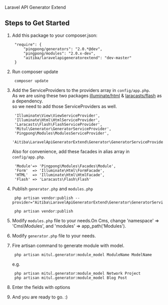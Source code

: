 Laravel API Generator Extend

Steps to Get Started
---------------------

1. Add this package to your composer.json:
  
        "require": {
            "pingpong/generators": "2.0.*@dev",
            "pingpong/modules": "2.0.x-dev",
            "aitiba/laravelapigeneratorextend": "dev-master"
        }
  
2. Run composer update

        composer update
    
3. Add the ServiceProviders to the providers array in ```config/app.php```.<br>
   As we are using these two packages [illuminate/html](https://github.com/illuminate/html) & [laracasts/flash](https://github.com/laracasts/flash) as a dependency.<br>
   so we need to add those ServiceProviders as well.

        'Illuminate\View\ViewServiceProvider',
        'Illuminate\Html\HtmlServiceProvider',
        'Laracasts\Flash\FlashServiceProvider',
        'Mitul\Generator\GeneratorServiceProvider',
        'Pingpong\Modules\ModulesServiceProvider',
        'Aitiba\LaravelApiGeneratorExtend\Generator\GeneratorServiceProvider',

   Also for convenience, add these facades in alias array in ```config/app.php```.

        'Module'=> 'Pingpong\Modules\Facades\Module',
        'Form'  => 'Illuminate\Html\FormFacade',
        'HTML'  => 'Illuminate\Html\HtmlFacade',
        'Flash' => 'Laracasts\Flash\Flash'

4. Publish ```generator.php``` and ```modules.php```

        php artisan vendor:publish --provider="Aitiba\LaravelApiGeneratorExtend\Generator\GeneratorServiceProvider"

        php artisan vendor:publish

5. Modify ```modules.php``` file to your needs.On Cms, change 'namespace' => 'Cms\Modules', and 'modules' => app_path('Modules').

6. Modify ```generator.php``` file to your needs.

7. Fire artisan command to generate module with model.

        php artisan mitul.generator:module_model ModuleName ModelName
        
    e.g.
    
        php artisan mitul.generator:module_model Network Project
        php artisan mitul.generator:module_model Blog Post
 
8. Enter the fields with options<br>

9. And you are ready to go. :)
